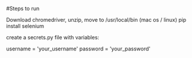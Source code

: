 #Steps to run

Download chromedriver, unzip, move to /usr/local/bin (mac os / linux)
pip install selenium

create a secrets.py file with variables:

 username = 'your_username'
 password = 'your_password'
